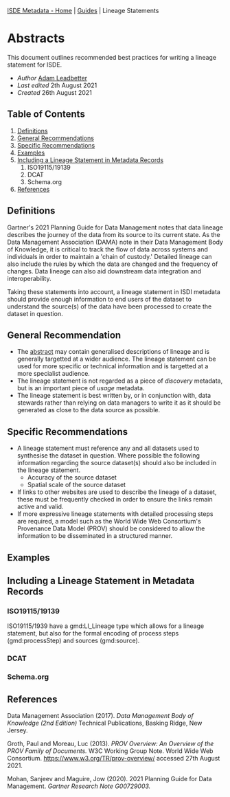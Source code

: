 [ISDE Metadata - Home](https://github.com/Irish-Spatial-Data-Exchange/isdi-metadata/blob/main/README.md) | [Guides](https://github.com/Irish-Spatial-Data-Exchange/isdi-metadata/blob/main/guides/README.md) | Lineage Statements

# Abstracts

This document outlines recommended best practices for writing a lineage statement for ISDE.

- _Author_ [Adam Leadbetter](https://github.com/adamml)
- _Last edited_ 2th August 2021
- _Created_ 26th August 2021

## Table of Contents

1. [Definitions](#definitions)
1. [General Recommendations](#general-recommendations)
1. [Specific Recommendations](#specific-recommendations)
1. [Examples](#examples)
1. [Including a Lineage Statement in Metadata Records](#including-an-abstract-in-metadata-records)
    1. ISO19115/19139
    1. DCAT
    1. Schema.org
1. [References](#references)

## Definitions

Gartner's 2021 Planning Guide for Data Management notes that data lineage describes the journey of the data from its source  to its current state. As the Data Management Association (DAMA) note in their Data Management Body of Knowledge, it is critical to track the flow of data across systems and individuals in order to maintain a 'chain of custody.' Detailed lineage can also include the rules by which the data are changed and the frequency of changes. Data lineage can also aid downstream data integration and interoperability.

Taking these statements into account, a lineage statement in ISDI metadata should provide enough information to end users of the dataset to understand the source(s) of the data have been processed to create the dataset in question.

## General Recommendation
 
- The [abstract](https://github.com/Irish-Spatial-Data-Exchange/isdi-metadata/blob/main/guides/ABSTRACTS.md) may contain generalised descriptions of lineage and is generally targetted at a wider audience. The lineage statement can be used for more specific or technical information and is targetted at a more specialist audience.
- The lineage statement is not regarded as a piece of _discovery_ metadata, but is an important piece of _usage_ metadata.
- The lineage statement is best written by, or in conjunction with, data stewards rather than relying on data managers to write it as it should be generated as close to the data source as possible.

## Specific Recommendations

- A lineage statement must reference any and all datasets used to synthesise the dataset in question. Where possible the following information regarding the source dataset(s) should also be included in the lineage statement.
    - Accuracy of the source dataset
	- Spatial scale of the source dataset
- If links to other websites are used to describe the lineage of a dataset, these must be frequently checked in order to ensure the links remain active and valid.
- If more expressive lineage statements with detailed processing steps are required, a model such as the World Wide Web Consortium's Provenance Data Model (PROV) should be considered to allow the information to be disseminated in a structured manner.

## Examples



## Including a Lineage Statement in Metadata Records

### ISO19115/19139

ISO19115/1939 have a gmd:LI_Lineage type which allows for a lineage statement, but also for the formal encoding of process steps (gmd:processStep) and sources (gmd:source).

### DCAT



### Schema.org



## References

Data Management Association (2017). _Data Management Body of Knowledge (2nd Edition)_ Technical Publications, Basking Ridge, New Jersey. 

Groth, Paul and Moreau, Luc (2013). _PROV Overview: An Overview of the PROV Family of Documents._ W3C Working Group Note. World Wide Web Consortium. https://www.w3.org/TR/prov-overview/ accessed 27th August 2021.
 
Mohan, Sanjeev and Maguire, Jow (2020). 2021 Planning Guide for Data Management. _Gartner Research Note G00729003._
